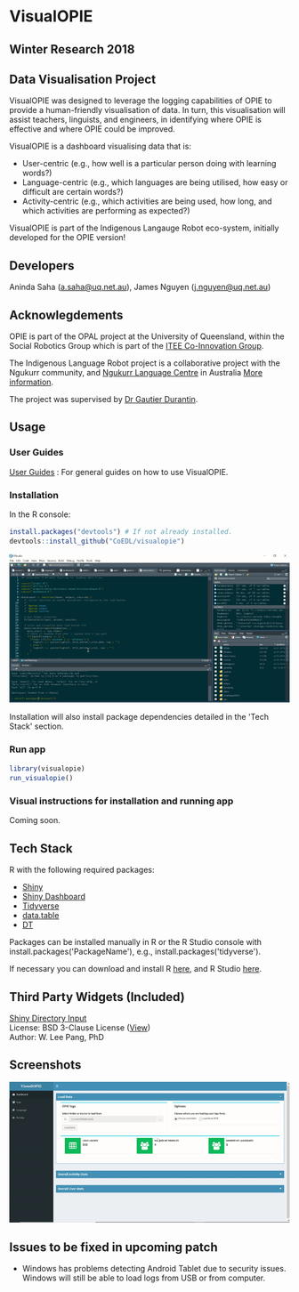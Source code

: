 # VisualOPIE
## Winter Research 2018
## Data Visualisation Project

VisualOPIE was designed to leverage the logging capabilities of OPIE to provide a human-friendly visualisation of data. In turn, this visualisation will assist teachers, linguists, and engineers, in identifying where OPIE is effective and where OPIE could be improved.

VisualOPIE is a dashboard visualising data that is:
* User-centric (e.g., how well is a particular person doing with learning words?)
* Language-centric (e.g., which languages are being utilised, how easy or difficult are certain words?)
* Activity-centric (e.g., which activities are being used, how long, and which activities are performing as expected?)

VisualOPIE is part of the Indigenous Langauge Robot eco-system, initially developed for the OPIE version!

## Developers
Aninda Saha (a.saha@uq.net.au), James Nguyen (j.nguyen@uq.net.au)

## Acknowlegdements
OPIE is part of the OPAL project at the University of Queensland, within the Social Robotics Group which is part of the [ITEE Co-Innovation Group](http://www.itee.uq.edu.au/research/co-innovation).

The Indigenous Language Robot project is a collaborative project with the Ngukurr community, and [Ngukurr Language Centre](http://www.ngukurrlc.org.au/) in Australia [More information](http://www.itee.uq.edu.au/research/projects/opal/ngukurr).

The project was supervised by [Dr Gautier Durantin](http://gdurantin.com/).

## Usage
### User Guides
[User Guides](docs/README.md) : For general guides on how to use VisualOPIE.

### Installation
In the R console:

```r
install.packages("devtools") # If not already installed.
devtools::install_github("CoEDL/visualopie")
```

<img src="inst/shiny-examples/visualopie/docs/img/installation.gif" />

Installation will also install package dependencies detailed in the 'Tech Stack' section.

### Run app
```r
library(visualopie)
run_visualopie()
```

### Visual instructions for installation and running app
Coming soon.

## Tech Stack
R with the following required packages:
* [Shiny](https://shiny.rstudio.com/)
* [Shiny Dashboard](https://rstudio.github.io/shinydashboard/)
* [Tidyverse](https://www.tidyverse.org/)
* [data.table](https://cran.r-project.org/package=data.table)
* [DT](https://rstudio.github.io/DT/)

Packages can be installed manually in R or the R Studio console with install.packages('PackageName'), e.g., install.packages('tidyverse').

If necessary you can download and install R [here](https://www.r-project.org/), and R Studio [here](https://www.rstudio.com/).

## Third Party Widgets (Included)
[Shiny Directory Input](https://github.com/wleepang/shiny-directory-input)<br />
License: BSD 3-Clause License ([View](widgets/shiny-directory-input/LICENSEN))<br />
Author: W. Lee Pang, PhD

## Screenshots
<img src="inst/shiny-examples/visualopie/docs/img/navigating.gif" />

## Issues to be fixed in upcoming patch
* Windows has problems detecting Android Tablet due to security issues. Windows will still be able to load logs from USB or from computer.
